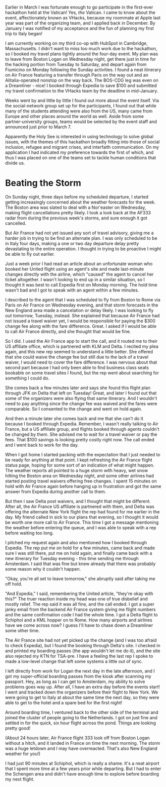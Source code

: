 Earlier in March I was fortunate enough to go participate in the first-ever hackathon held at the Vatican! Yes, *the* Vatican. I came to know about the event, affectionately known as VHacks, because my roommate at Apple last year was part of the organizing team, and I applied back in December. By January I was notified of my acceptance and the fun of planning my first trip to Italy began!

I am currently working on my third co-op with HubSpot in Cambridge, Massachusetts. I didn't want to miss too much work due to the hackathon, so I booked my travel plans tightly around the four-day event. My plan was to leave from Boston Logan on Wednesday night, get there just in time for the hacking portion from Tuesday to Saturday, and depart again from Fiumicino on Monday following the Sunday activities. I found a neat itinerary on Air France featuring a transfer through Paris on the way out and an Alitalia-operated nonstop on the way back. The BOS-CDG leg was even on a Dreamliner - nice! I booked through Expedia to save $100 and submitted my travel confirmation to the VHacks team by the deadline in mid-January.

Weeks went by and little by little I found out more about the event itself. Via the social-network group set up for the participants, I found out that while many of the students attending were also from the US, many came from Europe and other places around the world as well. Aside from some partner-university groups, teams would be selected by the event staff and announced just prior to March 7.

Apparently the Holy See is interested in using technology to solve global issues, with the themes of this hackathon broadly fitting into those of social inclusion, refugee and migrant crises, and interfaith communication. On my application I had indicated my preference towards the first of which, and thus I was placed on one of the teams set to tackle human conditions that divide us.

# Beating the Storm

On Sunday night, three days before my scheduled departure, I started getting increasingly concerned about the weather forecasts for the week. The Boston area was slated to deal with a Nor'easter on Wednesday, making flight cancellations pretty likely. I took a look back at the AF333 radar from during the previous week's storms, and sure enough it got cancelled.

But Air France had not yet issued any sort of travel advisory, giving me a harder job in trying to be find an alternate plan. I was only scheduled to be in Italy four days, making a one or two day departure delay pretty devastating to the entire operation. I thought in trying to be proactive I might be able to fly out earlier.

Just a week prior I had read an article about an unfortunate woman who booked her United flight using an agent's site and made last-minute changes directly with the airline, which "caused" the agent to cancel her ticket altogether. I wasn't looking to end up in a similar situation, so I thought it was best to call Expedia first on Monday morning. The hold time wasn't bad and I got to speak with an agent within a few minutes.

I described to the agent that I was scheduled to fly from Boston to Rome via Paris on Air France on Wednesday evening, and that storm forecasts in the New England area made a cancelation or delay likely. I was looking to fly out tomorrow, Tuesday, instead. She explained that because Air France had not issued a travel waiver yet, I would be responsible for paying the $300 change fee along with the fare difference. Great. I asked if I would be able to call Air France directly, and she thought that would be fine.

So I did. I used the Air France app to start the call, and it routed me to their US affiliate office, which is partnered with KLM and Delta. I recited my plea again, and this new rep seemed to understand a little better. She offered that she could waive the change fee but still due to the lack of a travel waiver, I would need to cover the fare difference. I was nervous about that second part because I had only been able to find business class seats bookable on some travel sites I found, but the rep went about searching for something I could do.

She comes back a few minutes later and says she found this flight plan through JFK on Delta that left on Tuesday! Great, and later I found out that some of the organizers were also flying that same itinerary. And I wouldn't need to pay anything since the change fee was waived and the fares were comparable. So I consented to the change and went on hold again.

And then a minute later she comes back and me that she can't do it because I booked through Expedia. Remember, I wasn't really talking to Air France, but a US affiliate group, and flights booked through agents couldn't be changed by them. She advised me to wait for a travel waiver or pay the fees. That $100 savings is looking pretty costly right now. The call ended and I went back to work for the day.

When I got home I started packing with the expectation that I just needed to be ready for anything at that point. I kept refreshing the Air France flight status page, hoping for some sort of an indication of what might happen. The weather reports all pointed to a huge storm with heavy, wet snow hitting the Boston area on Wednesday night, and some other airlines had started posting travel waivers offering free changes. I spent 15 minutes on hold with Air France again before hanging up in frustration and got the same answer from Expedia during another call to them.

But then I saw Delta post waivers, and I thought that might be different. After all, the Air France US affiliate is partnered with them, and Delta was offering the alternate New York flight the rep had found for me earlier in the day. My friend called in sick to our plans that evening, so I thought it would be worth one more call to Air France. This time I got a message mentioning the weather before entering the queue, and I was able to speak with a rep before waiting too long.

I pitched my request again and also mentioned how I booked through Expedia. The rep put me on hold for a few minutes, came back and made sure I was still there, put me on hold again, and finally came back with a new itinerary for Tuesday evening - this time sending me through Amsterdam. I said that was fine but knew already that there was probably some reason why it couldn't happen.

"Okay, you're all set to leave tomorrow," she abruptly said after taking me off hold.

"And Expedia," I said, remembering the United article, "they're okay with this?" The truer reaction inside my head was one of true disbelief and mostly relief. The rep said it was all fine, and the call ended. I got a super janky email from the backend Air France system giving me flight numbers and the same confirmation code I had the whole time. I got a Delta flight to Schiphol and a KML hopper on to Rome. How many airports and airlines have we come across now? I guess I'll have to chase down a Dreamliner some other time.

The Air France site had not yet picked up the change (and I was too afraid to check Expedia), but I found the booking through Delta's site. I checked in and printed my boarding passes (the app wouldn't let me do it), and the site also rejected my KTN for TSA-pre. I have a feeling the last rep I spoke to made a low-level change that left some systems a little out of sync.

I left directly from work for Logan the next day in the late afternoon, and I got my super-official boarding passes from the kiosk after scanning my passport. Hey, as long as I can get to Amsterdam, my ability to solve problems goes way up. After all, I have an extra day before the events start! I went and tracked down the organizers before their flight to New York. We were going to get to Italy at about the same time the next day, so they were able to get to the hotel and a spare bed for the first night!

Around boarding time, I ventured back to the other side of the terminal and joined the cluster of people going to the Netherlands. I got on just fine and settled in for the quick, six hour flight across the pond. Things are looking pretty good!

(About 24 hours later, Air France flight 333 look off from Boston Logan without a hitch, and it landed in France on time the next morning. The storm was a huge letdown and I may have overreacted. That's also New England weather for you!)

I had just 90 minutes at Schiphol, which is really a shame. It's a neat airport that I spent more time at a few years prior while departing. But I had to enter the Schengen area and didn't have enough time to explore before boarding my next flight.

